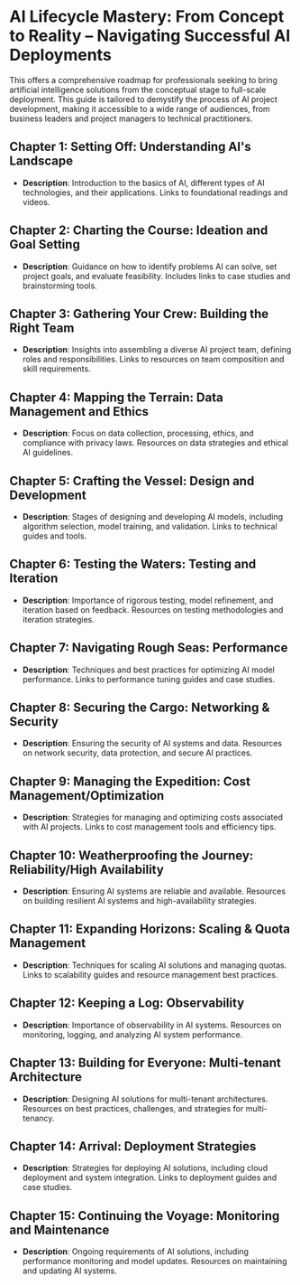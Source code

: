 # AI Lifecycle Mastery: From Concept to Reality – Navigating Successful AI Deployments

This offers a comprehensive roadmap for professionals seeking to bring artificial intelligence solutions from the conceptual stage to full-scale deployment. This guide is tailored to demystify the process of AI project development, making it accessible to a wide range of audiences, from business leaders and project managers to technical practitioners.

## Chapter 1: Setting Off: Understanding AI's Landscape

- **Description**: Introduction to the basics of AI, different types of AI technologies, and their applications. Links to foundational readings and videos.

## Chapter 2: Charting the Course: Ideation and Goal Setting

- **Description**: Guidance on how to identify problems AI can solve, set project goals, and evaluate feasibility. Includes links to case studies and brainstorming tools.

## Chapter 3: Gathering Your Crew: Building the Right Team

- **Description**: Insights into assembling a diverse AI project team, defining roles and responsibilities. Links to resources on team composition and skill requirements.

## Chapter 4: Mapping the Terrain: Data Management and Ethics

- **Description**: Focus on data collection, processing, ethics, and compliance with privacy laws. Resources on data strategies and ethical AI guidelines.

## Chapter 5: Crafting the Vessel: Design and Development

- **Description**: Stages of designing and developing AI models, including algorithm selection, model training, and validation. Links to technical guides and tools.

## Chapter 6: Testing the Waters: Testing and Iteration

- **Description**: Importance of rigorous testing, model refinement, and iteration based on feedback. Resources on testing methodologies and iteration strategies.

## Chapter 7: Navigating Rough Seas: Performance

- **Description**: Techniques and best practices for optimizing AI model performance. Links to performance tuning guides and case studies.

## Chapter 8: Securing the Cargo: Networking & Security

- **Description**: Ensuring the security of AI systems and data. Resources on network security, data protection, and secure AI practices.

## Chapter 9: Managing the Expedition: Cost Management/Optimization

- **Description**: Strategies for managing and optimizing costs associated with AI projects. Links to cost management tools and efficiency tips.

## Chapter 10: Weatherproofing the Journey: Reliability/High Availability

- **Description**: Ensuring AI systems are reliable and available. Resources on building resilient AI systems and high-availability strategies.

## Chapter 11: Expanding Horizons: Scaling & Quota Management

- **Description**: Techniques for scaling AI solutions and managing quotas. Links to scalability guides and resource management best practices.

## Chapter 12: Keeping a Log: Observability

- **Description**: Importance of observability in AI systems. Resources on monitoring, logging, and analyzing AI system performance.

## Chapter 13: Building for Everyone: Multi-tenant Architecture

- **Description**: Designing AI solutions for multi-tenant architectures. Resources on best practices, challenges, and strategies for multi-tenancy.

## Chapter 14: Arrival: Deployment Strategies

- **Description**: Strategies for deploying AI solutions, including cloud deployment and system integration. Links to deployment guides and case studies.

## Chapter 15: Continuing the Voyage: Monitoring and Maintenance

- **Description**: Ongoing requirements of AI solutions, including performance monitoring and model updates. Resources on maintaining and updating AI systems.
